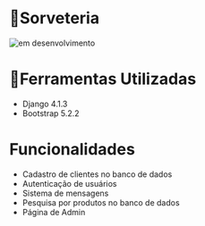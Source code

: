 # 🍨Sorveteria
![em desenvolvimento](https://img.shields.io/badge/STATUS-EM%20DESENVOLVIMENTO-brightgreen)

# 🔨Ferramentas Utilizadas
* Django 4.1.3
* Bootstrap 5.2.2

# Funcionalidades
* Cadastro de clientes no banco de dados
* Autenticação de usuários
* Sistema de mensagens
* Pesquisa por produtos no banco de dados
* Página de Admin
